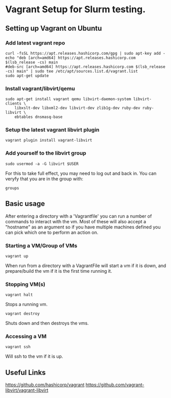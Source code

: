 # Vagrant Setup for Slurm testing.

## Setting up Vagrant on Ubuntu

### Add latest vagrant repo

    curl -fsSL https://apt.releases.hashicorp.com/gpg | sudo apt-key add -
    echo "deb [arch=amd64] https://apt.releases.hashicorp.com $(lsb_release -cs) main
    #deb-src [arch=amd64] https://apt.releases.hashicorp.com $(lsb_release -cs) main" | sudo tee /etc/apt/sources.list.d/vagrant.list
    sudo apt-get update

### Install vagrant/libvirt/qemu

    sudo apt-get install vagrant qemu libvirt-daemon-system libvirt-clients \
        libxslt-dev libxml2-dev libvirt-dev zlib1g-dev ruby-dev ruby-libvirt \
        ebtables dnsmasq-base

### Setup the latest vagrant libvirt plugin

    vagrant plugin install vagrant-libvirt

### Add yourself to the libvirt group

    sudo usermod -a -G libvirt $USER

For this to take full effect, you may need to log out and back in.  You can
veryfy that you are in the group with:

    groups

## Basic usage

After entering a directory with a 'Vagrantfile' you can run a number of commands
to interact with the vm.  Most of these will also accept a "hostname" as an
argument so if you have multiple machines defined you can pick which one to
perform an action on.

### Starting a VM/Group of VMs

    vagrant up

When run from a directory with a VagrantFile will start a vm if it is down, and
prepare/build the vm if it is the first time running it.

### Stopping VM(s)

    vagrant halt

Stops a running vm.

    vagrant destroy

Shuts down and then destroys the vms.

### Accessing a VM

    vagrant ssh

Will ssh to the vm if it is up.

## Useful Links

https://github.com/hashicorp/vagrant
https://github.com/vagrant-libvirt/vagrant-libvirt
